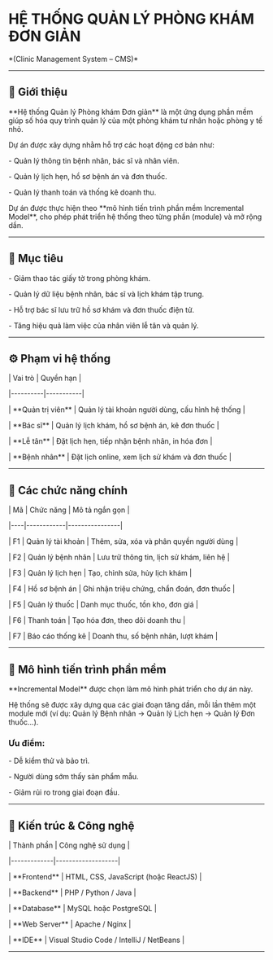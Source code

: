 # HỆ THỐNG QUẢN LÝ PHÒNG KHÁM ĐƠN GIẢN  

*(Clinic Management System – CMS)\*



---



## 📘 Giới thiệu



\*\*Hệ thống Quản lý Phòng khám Đơn giản\*\* là một ứng dụng phần mềm giúp số hóa quy trình quản lý của một phòng khám tư nhân hoặc phòng y tế nhỏ.  

Dự án được xây dựng nhằm hỗ trợ các hoạt động cơ bản như:

\- Quản lý thông tin bệnh nhân, bác sĩ và nhân viên.  

\- Quản lý lịch hẹn, hồ sơ bệnh án và đơn thuốc.  

\- Quản lý thanh toán và thống kê doanh thu.  



Dự án được thực hiện theo \*\*mô hình tiến trình phần mềm Incremental Model\*\*, cho phép phát triển hệ thống theo từng phần (module) và mở rộng dần.



---



## 🎯 Mục tiêu



\- Giảm thao tác giấy tờ trong phòng khám.  

\- Quản lý dữ liệu bệnh nhân, bác sĩ và lịch khám tập trung.  

\- Hỗ trợ bác sĩ lưu trữ hồ sơ khám và đơn thuốc điện tử.  

\- Tăng hiệu quả làm việc của nhân viên lễ tân và quản lý.  



---



## ⚙️ Phạm vi hệ thống



| Vai trò | Quyền hạn |

|----------|-----------|

| \*\*Quản trị viên\*\* | Quản lý tài khoản người dùng, cấu hình hệ thống |

| \*\*Bác sĩ\*\* | Quản lý lịch khám, hồ sơ bệnh án, kê đơn thuốc |

| \*\*Lễ tân\*\* | Đặt lịch hẹn, tiếp nhận bệnh nhân, in hóa đơn |

| \*\*Bệnh nhân\*\* | Đặt lịch online, xem lịch sử khám và đơn thuốc |



---



## 🧩 Các chức năng chính



| Mã | Chức năng | Mô tả ngắn gọn |

|----|------------|----------------|

| F1 | Quản lý tài khoản | Thêm, sửa, xóa và phân quyền người dùng |

| F2 | Quản lý bệnh nhân | Lưu trữ thông tin, lịch sử khám, liên hệ |

| F3 | Quản lý lịch hẹn | Tạo, chỉnh sửa, hủy lịch khám |

| F4 | Hồ sơ bệnh án | Ghi nhận triệu chứng, chẩn đoán, đơn thuốc |

| F5 | Quản lý thuốc | Danh mục thuốc, tồn kho, đơn giá |

| F6 | Thanh toán | Tạo hóa đơn, theo dõi doanh thu |

| F7 | Báo cáo thống kê | Doanh thu, số bệnh nhân, lượt khám |



---



## 🧠 Mô hình tiến trình phần mềm



\*\*Incremental Model\*\* được chọn làm mô hình phát triển cho dự án này.  

Hệ thống sẽ được xây dựng qua các giai đoạn tăng dần, mỗi lần thêm một module mới (ví dụ: Quản lý Bệnh nhân → Quản lý Lịch hẹn → Quản lý Đơn thuốc...).



### Ưu điểm:

\- Dễ kiểm thử và bảo trì.  

\- Người dùng sớm thấy sản phẩm mẫu.  

\- Giảm rủi ro trong giai đoạn đầu.



---



## 🧱 Kiến trúc \& Công nghệ



| Thành phần | Công nghệ sử dụng |

|-------------|-------------------|

| \*\*Frontend\*\* | HTML, CSS, JavaScript (hoặc ReactJS) |

| \*\*Backend\*\* | PHP / Python / Java |

| \*\*Database\*\* | MySQL hoặc PostgreSQL |

| \*\*Web Server\*\* | Apache / Nginx |

| \*\*IDE\*\* | Visual Studio Code / IntelliJ / NetBeans |



---



